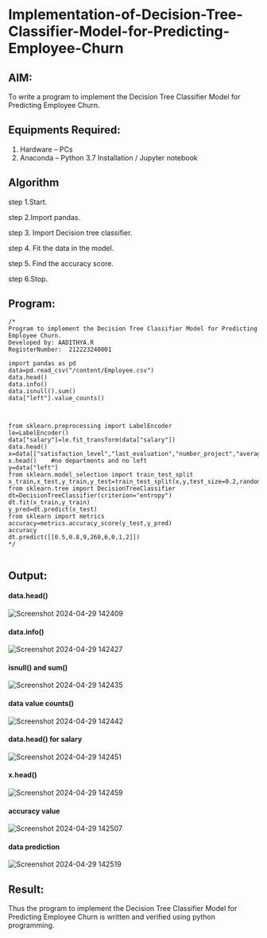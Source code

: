 # Implementation-of-Decision-Tree-Classifier-Model-for-Predicting-Employee-Churn

## AIM:
To write a program to implement the Decision Tree Classifier Model for Predicting Employee Churn.

## Equipments Required:
1. Hardware – PCs
2. Anaconda – Python 3.7 Installation / Jupyter notebook

## Algorithm
step 1.Start.

step 2.Import pandas.

step 3. Import Decision tree classifier.

step 4. Fit the data in the model.

step 5. Find the accuracy score.

step 6.Stop.
## Program:
```
/*
Program to implement the Decision Tree Classifier Model for Predicting Employee Churn.
Developed by: AADITHYA.R
RegisterNumber:  212223240001

import pandas as pd
data=pd.read_csv("/content/Employee.csv")
data.head()
data.info()
data.isnull().sum()
data["left"].value_counts()
```
```


from sklearn.preprocessing import LabelEncoder
le=LabelEncoder()
data["salary"]=le.fit_transform(data["salary"])
data.head()
x=data[["satisfaction_level","last_evaluation","number_project","average_montly_hours","time_spend_company","Work_accident","promotion_last_5years","salary"]]
x.head()    #no departments and no left
y=data["left"]
from sklearn.model_selection import train_test_split
x_train,x_test,y_train,y_test=train_test_split(x,y,test_size=0.2,random_state=100)
from sklearn.tree import DecisionTreeClassifier
dt=DecisionTreeClassifier(criterion="entropy")
dt.fit(x_train,y_train)
y_pred=dt.predict(x_test)
from sklearn import metrics
accuracy=metrics.accuracy_score(y_test,y_pred)
accuracy
dt.predict([[0.5,0.8,9,260,6,0,1,2]])
*/


```

## Output:

#### data.head()
![Screenshot 2024-04-29 142409](https://github.com/Aadithya2201/Implementation-of-Decision-Tree-Classifier-Model-for-Predicting-Employee-Churn/assets/145917810/e97dc5fc-9b64-431e-8462-5769f5961087)

#### data.info()
![Screenshot 2024-04-29 142427](https://github.com/Aadithya2201/Implementation-of-Decision-Tree-Classifier-Model-for-Predicting-Employee-Churn/assets/145917810/c6f58517-e59f-48b9-aa60-ab33f4206788)

#### isnull() and sum()
![Screenshot 2024-04-29 142435](https://github.com/Aadithya2201/Implementation-of-Decision-Tree-Classifier-Model-for-Predicting-Employee-Churn/assets/145917810/06704ae3-d4b8-46a6-b425-6ee06cf275eb)

#### data value counts()
![Screenshot 2024-04-29 142442](https://github.com/Aadithya2201/Implementation-of-Decision-Tree-Classifier-Model-for-Predicting-Employee-Churn/assets/145917810/08f1ca1b-f240-4e03-9513-72e30a9190b6)

#### data.head() for salary
![Screenshot 2024-04-29 142451](https://github.com/Aadithya2201/Implementation-of-Decision-Tree-Classifier-Model-for-Predicting-Employee-Churn/assets/145917810/1a1b7dfe-3fb9-4c09-8dcc-9ddbdd61b684)

#### x.head()
![Screenshot 2024-04-29 142459](https://github.com/Aadithya2201/Implementation-of-Decision-Tree-Classifier-Model-for-Predicting-Employee-Churn/assets/145917810/6145dd94-434d-48c3-b57c-4c344ffdfe46)

#### accuracy value
![Screenshot 2024-04-29 142507](https://github.com/Aadithya2201/Implementation-of-Decision-Tree-Classifier-Model-for-Predicting-Employee-Churn/assets/145917810/e799065a-0220-4665-b2e3-43cb945b7011)

#### data prediction
![Screenshot 2024-04-29 142519](https://github.com/Aadithya2201/Implementation-of-Decision-Tree-Classifier-Model-for-Predicting-Employee-Churn/assets/145917810/7af9bc3d-e2a9-4acc-96ad-0e7188c6db9e)

## Result:
Thus the program to implement the  Decision Tree Classifier Model for Predicting Employee Churn is written and verified using python programming.

